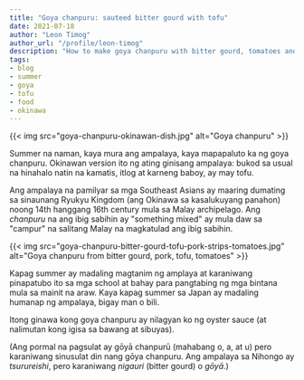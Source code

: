 ```yaml
---
title: "Goya chanpuru: sauteed bitter gourd with tofu"
date: 2021-07-18
author: "Leon Timog"
author_url: "/profile/leon-timog"
description: "How to make goya chanpuru with bitter gourd, tomatoes and tofu"
tags:
- blog
- summer
- goya
- tofu
- food
- okinawa
---
```

{{< img src="goya-chanpuru-okinawan-dish.jpg" alt="Goya chanpuru" >}}

Summer na naman, kaya mura ang ampalaya, kaya mapapaluto ka ng goya chanpuru. Okinawan version ito ng ating ginisang ampalaya: bukod sa usual na hinahalo natin na kamatis, itlog at karneng baboy, ay may tofu.

Ang ampalaya na pamilyar sa mga Southeast Asians ay maaring dumating sa sinaunang Ryukyu Kingdom (ang Okinawa sa kasalukuyang panahon) noong 14th hanggang 16th century mula sa Malay archipelago. Ang *chanpuru* na ang ibig sabihin ay "something mixed" ay mula daw sa "campur" na salitang Malay na magkatulad ang ibig sabihin.

{{< img src="goya-chanpuru-bitter-gourd-tofu-pork-strips-tomatoes.jpg" alt="Goya chanpuru from bitter gourd, pork, tofu, tomatoes" >}}

Kapag summer ay madaling magtanim ng amplaya at karaniwang pinapatubo ito sa mga school at bahay para pangtabing ng mga bintana mula sa mainit na araw. Kaya kapag summer sa Japan ay madaling humanap ng ampalaya, bigay man o bili.

Itong ginawa kong goya chanpuru ay nilagyan ko ng oyster sauce (at nalimutan kong igisa sa bawang at sibuyas).

(Ang pormal na pagsulat ay gōyā chanpurū (mahabang o, a, at u) pero karaniwang sinusulat din nang gōya chanpuru. Ang ampalaya sa Nihongo ay *tsurureishi*, pero karaniwang *nigauri* (bitter gourd) o *gōyā*.)